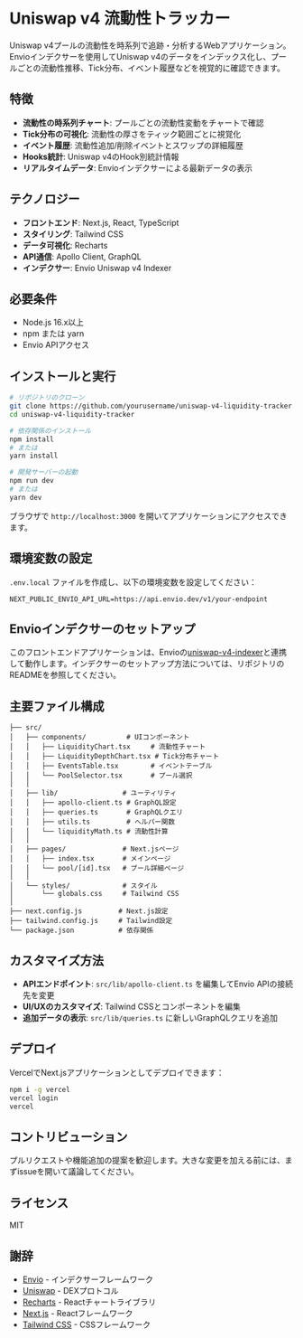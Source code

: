 # Uniswap v4 流動性トラッカー

Uniswap v4プールの流動性を時系列で追跡・分析するWebアプリケーション。Envioインデクサーを使用してUniswap v4のデータをインデックス化し、プールごとの流動性推移、Tick分布、イベント履歴などを視覚的に確認できます。

## 特徴

- **流動性の時系列チャート**: プールごとの流動性変動をチャートで確認
- **Tick分布の可視化**: 流動性の厚さをティック範囲ごとに視覚化
- **イベント履歴**: 流動性追加/削除イベントとスワップの詳細履歴
- **Hooks統計**: Uniswap v4のHook別統計情報
- **リアルタイムデータ**: Envioインデクサーによる最新データの表示

## テクノロジー

- **フロントエンド**: Next.js, React, TypeScript
- **スタイリング**: Tailwind CSS
- **データ可視化**: Recharts
- **API通信**: Apollo Client, GraphQL
- **インデクサー**: Envio Uniswap v4 Indexer

## 必要条件

- Node.js 16.x以上
- npm または yarn
- Envio APIアクセス

## インストールと実行

```bash
# リポジトリのクローン
git clone https://github.com/yourusername/uniswap-v4-liquidity-tracker.git
cd uniswap-v4-liquidity-tracker

# 依存関係のインストール
npm install
# または
yarn install

# 開発サーバーの起動
npm run dev
# または
yarn dev
```

ブラウザで `http://localhost:3000` を開いてアプリケーションにアクセスできます。

## 環境変数の設定

`.env.local` ファイルを作成し、以下の環境変数を設定してください：

```
NEXT_PUBLIC_ENVIO_API_URL=https://api.envio.dev/v1/your-endpoint
```

## Envioインデクサーのセットアップ

このフロントエンドアプリケーションは、Envioの[uniswap-v4-indexer](https://github.com/enviodev/uniswap-v4-indexer)と連携して動作します。インデクサーのセットアップ方法については、リポジトリのREADMEを参照してください。

## 主要ファイル構成

```
├── src/
│   ├── components/          # UIコンポーネント
│   │   ├── LiquidityChart.tsx     # 流動性チャート
│   │   ├── LiquidityDepthChart.tsx # Tick分布チャート  
│   │   ├── EventsTable.tsx        # イベントテーブル
│   │   └── PoolSelector.tsx       # プール選択
│   │
│   ├── lib/                # ユーティリティ
│   │   ├── apollo-client.ts # GraphQL設定
│   │   ├── queries.ts       # GraphQLクエリ
│   │   ├── utils.ts         # ヘルパー関数
│   │   └── liquidityMath.ts # 流動性計算
│   │
│   ├── pages/              # Next.jsページ
│   │   ├── index.tsx       # メインページ 
│   │   └── pool/[id].tsx   # プール詳細ページ
│   │
│   └── styles/             # スタイル
│       └── globals.css     # Tailwind CSS
│
├── next.config.js         # Next.js設定
├── tailwind.config.js     # Tailwind設定
└── package.json           # 依存関係
```

## カスタマイズ方法

- **APIエンドポイント**: `src/lib/apollo-client.ts` を編集してEnvio APIの接続先を変更
- **UI/UXのカスタマイズ**: Tailwind CSSとコンポーネントを編集
- **追加データの表示**: `src/lib/queries.ts` に新しいGraphQLクエリを追加

## デプロイ

VercelでNext.jsアプリケーションとしてデプロイできます：

```bash
npm i -g vercel
vercel login
vercel
```

## コントリビューション

プルリクエストや機能追加の提案を歓迎します。大きな変更を加える前には、まずissueを開いて議論してください。

## ライセンス

MIT

## 謝辞

- [Envio](https://envio.dev/) - インデクサーフレームワーク
- [Uniswap](https://uniswap.org/) - DEXプロトコル
- [Recharts](https://recharts.org/) - Reactチャートライブラリ
- [Next.js](https://nextjs.org/) - Reactフレームワーク
- [Tailwind CSS](https://tailwindcss.com/) - CSSフレームワーク